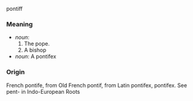 pontiff
### Meaning
+ _noun_:
   1. The pope.
   2. A bishop
+ _noun_: A pontifex

### Origin

French pontife, from Old French pontif, from Latin pontifex, pontifex. See pent- in Indo-European Roots
